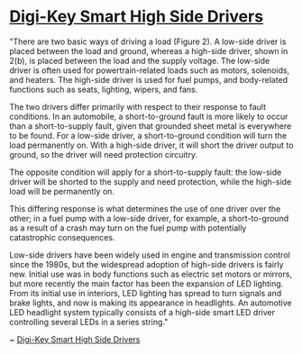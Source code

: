 

# [Digi-Key Smart High Side Drivers](https://www.digikey.com/en/articles/smart-high-side-drivers-help-meet-tough-new-automotive-standards#:~:text=The%20low%2Dside%20driver%20is,their%20response%20to%20fault%20conditions.)

"There are two basic ways of driving a load (Figure 2). A low-side driver is placed between the load and ground, whereas a high-side driver, shown in 2(b), is placed between the load and the supply voltage. The low-side driver is often used for powertrain-related loads such as motors, solenoids, and heaters. The high-side driver is used for fuel pumps, and body-related functions such as seats, lighting, wipers, and fans.

The two drivers differ primarily with respect to their response to fault conditions. In an automobile, a short-to-ground fault is more likely to occur than a short-to-supply fault, given that grounded sheet metal is everywhere to be found. For a low-side driver, a short-to-ground condition will turn the load permanently on. With a high-side driver, it will short the driver output to ground, so the driver will need protection circuitry.

The opposite condition will apply for a short-to-supply fault: the low-side driver will be shorted to the supply and need protection, while the high-side load will be permanently on.

This differing response is what determines the use of one driver over the other; in a fuel pump with a low-side driver, for example, a short-to-ground as a result of a crash may turn on the fuel pump with potentially catastrophic consequences.

Low-side drivers have been widely used in engine and transmission control since the 1980s, but the widespread adoption of high-side drivers is fairly new. Initial use was in body functions such as electric set motors or mirrors, but more recently the main factor has been the expansion of LED lighting. From its initial use in interiors, LED lighting has spread to turn signals and brake lights, and now is making its appearance in headlights. An automotive LED headlight system typically consists of a high-side smart LED driver controlling several LEDs in a series string."

~ [Digi-Key Smart High Side Drivers](https://www.digikey.com/en/articles/smart-high-side-drivers-help-meet-tough-new-automotive-standards#:~:text=The%20low%2Dside%20driver%20is,their%20response%20to%20fault%20conditions.)

